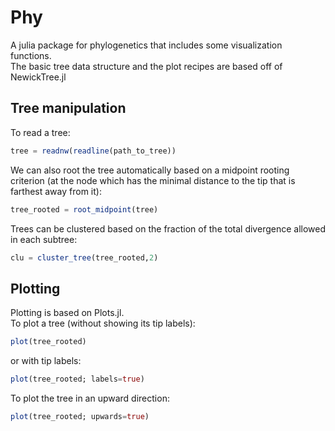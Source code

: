 # Phy
A julia package for phylogenetics that includes some visualization functions. \
The basic tree data structure and the plot recipes are based off of NewickTree.jl

## Tree manipulation
To read a tree:
```Julia
tree = readnw(readline(path_to_tree))
```

We can also root the tree automatically based on a midpoint rooting criterion
(at the node which has the minimal distance to the tip that is farthest away
from it):
```Julia
tree_rooted = root_midpoint(tree)
```

Trees can be clustered based on the fraction of the total divergence allowed in
each subtree:
```Julia
clu = cluster_tree(tree_rooted,2)
```

## Plotting
Plotting is based on Plots.jl. \
To plot a tree (without showing its tip labels): 
```Julia
plot(tree_rooted)
```

or with tip labels: 
```Julia
plot(tree_rooted; labels=true)
```

To plot the tree in an upward direction:
```Julia
plot(tree_rooted; upwards=true)
```
